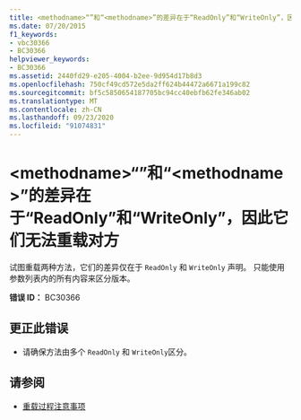 ```yaml
---
title: <methodname>“”和“<methodname>”的差异在于“ReadOnly”和“WriteOnly”，因此它们无法重载对方
ms.date: 07/20/2015
f1_keywords:
- vbc30366
- BC30366
helpviewer_keywords:
- BC30366
ms.assetid: 2440fd29-e205-4004-b2ee-9d954d17b8d3
ms.openlocfilehash: 750cf49cd572e5da2ff624b44472a6671a199c82
ms.sourcegitcommit: bf5c5850654187705bc94cc40ebfb62fe346ab02
ms.translationtype: MT
ms.contentlocale: zh-CN
ms.lasthandoff: 09/23/2020
ms.locfileid: "91074831"
---
```

# <a name="methodname-and-methodname-cannot-overload-each-because-they-differ-by-readonly-or-writeonly"></a>\<methodname>“”和“\<methodname>”的差异在于“ReadOnly”和“WriteOnly”，因此它们无法重载对方

试图重载两种方法，它们的差异仅在于 `ReadOnly` 和 `WriteOnly` 声明。 只能使用参数列表内的所有内容来区分版本。  
  
 **错误 ID：** BC30366  
  
## <a name="to-correct-this-error"></a>更正此错误  
  
- 请确保方法由多个 `ReadOnly` 和 `WriteOnly`区分。  
  
## <a name="see-also"></a>请参阅

- [重载过程注意事项](../programming-guide/language-features/procedures/considerations-in-overloading-procedures.md)

